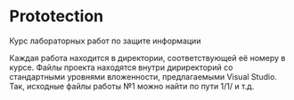 # Prototection
Курс лабораторных работ по защите информации 

Каждая работа находится в директории, соответствующей её номеру в курсе.
Файлы проекта находятся внутри дириректорий со стандартными уровнями вложенности,
предлагаемыми Visual Studio. Так, исходные файлы работы №1 можно найти по пути 1/1/
и т.д.
